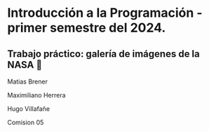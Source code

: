 # Introducción a la Programación - primer semestre del 2024.
## Trabajo práctico: galería de imágenes de la NASA 🚀
Matias Brener

Maximiliano Herrera

Hugo Villafañe

Comision 05
